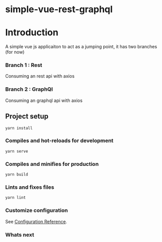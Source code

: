 # simple-vue-rest-graphql

# Introduction

A simple vue js applicaiton to act as a jumping point, it has two branches (for now) 

### Branch 1 :  Rest
Consuming an rest api with axios

### Branch 2 :  GraphQl
Consuming an graphql api with axios

## Project setup
```
yarn install
```

### Compiles and hot-reloads for development
```
yarn serve
```

### Compiles and minifies for production
```
yarn build
```

### Lints and fixes files
```
yarn lint
```

### Customize configuration
See [Configuration Reference](https://cli.vuejs.org/config/).

### Whats next

